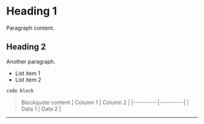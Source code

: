 # Heading 1
Paragraph content.
## Heading 2
Another paragraph.
- List item 1
- List item 2
```javascript
code block
```
> Blockquote content
| Column 1 | Column 2 |
|----------|----------|
| Data 1   | Data 2   |
---
